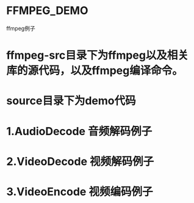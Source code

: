 # FFMPEG_DEMO
ffmpeg例子

# ffmpeg-src目录下为ffmpeg以及相关库的源代码，以及ffmpeg编译命令。

# source目录下为demo代码

# 1.AudioDecode 音频解码例子

# 2.VideoDecode 视频解码例子

# 3.VideoEncode 视频编码例子


